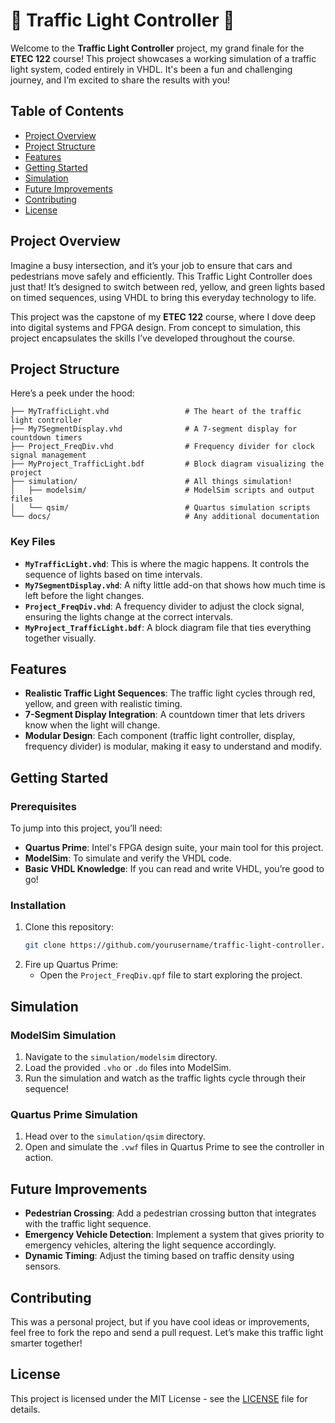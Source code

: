 # 🚦 Traffic Light Controller 🚦

Welcome to the **Traffic Light Controller** project, my grand finale for the **ETEC 122** course! This project showcases a working simulation of a traffic light system, coded entirely in VHDL. It's been a fun and challenging journey, and I’m excited to share the results with you!

## Table of Contents

- [Project Overview](#project-overview)
- [Project Structure](#project-structure)
- [Features](#features)
- [Getting Started](#getting-started)
- [Simulation](#simulation)
- [Future Improvements](#future-improvements)
- [Contributing](#contributing)
- [License](#license)

## Project Overview

Imagine a busy intersection, and it’s your job to ensure that cars and pedestrians move safely and efficiently. This Traffic Light Controller does just that! It’s designed to switch between red, yellow, and green lights based on timed sequences, using VHDL to bring this everyday technology to life.

This project was the capstone of my **ETEC 122** course, where I dove deep into digital systems and FPGA design. From concept to simulation, this project encapsulates the skills I’ve developed throughout the course.

## Project Structure

Here’s a peek under the hood:

```plaintext
├── MyTrafficLight.vhd                 # The heart of the traffic light controller
├── My7SegmentDisplay.vhd              # A 7-segment display for countdown timers
├── Project_FreqDiv.vhd                # Frequency divider for clock signal management
├── MyProject_TrafficLight.bdf         # Block diagram visualizing the project
├── simulation/                        # All things simulation!
│   ├── modelsim/                      # ModelSim scripts and output files
│   └── qsim/                          # Quartus simulation scripts
└── docs/                              # Any additional documentation
```

### Key Files

- **`MyTrafficLight.vhd`**: This is where the magic happens. It controls the sequence of lights based on time intervals.
- **`My7SegmentDisplay.vhd`**: A nifty little add-on that shows how much time is left before the light changes.
- **`Project_FreqDiv.vhd`**: A frequency divider to adjust the clock signal, ensuring the lights change at the correct intervals.
- **`MyProject_TrafficLight.bdf`**: A block diagram file that ties everything together visually.

## Features

- **Realistic Traffic Light Sequences**: The traffic light cycles through red, yellow, and green with realistic timing.
- **7-Segment Display Integration**: A countdown timer that lets drivers know when the light will change.
- **Modular Design**: Each component (traffic light controller, display, frequency divider) is modular, making it easy to understand and modify.

## Getting Started

### Prerequisites

To jump into this project, you’ll need:

- **Quartus Prime**: Intel's FPGA design suite, your main tool for this project.
- **ModelSim**: To simulate and verify the VHDL code.
- **Basic VHDL Knowledge**: If you can read and write VHDL, you’re good to go!

### Installation

1. Clone this repository:
    ```bash
    git clone https://github.com/yourusername/traffic-light-controller.git
    ```
2. Fire up Quartus Prime:
    - Open the `Project_FreqDiv.qpf` file to start exploring the project.

## Simulation

### ModelSim Simulation

1. Navigate to the `simulation/modelsim` directory.
2. Load the provided `.vho` or `.do` files into ModelSim.
3. Run the simulation and watch as the traffic lights cycle through their sequence!

### Quartus Prime Simulation

1. Head over to the `simulation/qsim` directory.
2. Open and simulate the `.vwf` files in Quartus Prime to see the controller in action.

## Future Improvements

- **Pedestrian Crossing**: Add a pedestrian crossing button that integrates with the traffic light sequence.
- **Emergency Vehicle Detection**: Implement a system that gives priority to emergency vehicles, altering the light sequence accordingly.
- **Dynamic Timing**: Adjust the timing based on traffic density using sensors.

## Contributing

This was a personal project, but if you have cool ideas or improvements, feel free to fork the repo and send a pull request. Let’s make this traffic light smarter together!

## License

This project is licensed under the MIT License - see the [LICENSE](LICENSE) file for details.

